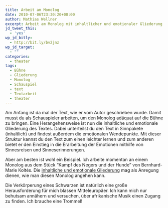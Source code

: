 ```yaml
---
title: Arbeit am Monolog
date: 2010-07-06T23:30:20+00:00
author: Mathias Wellner
excerpt: Arbeit am Monolog mit inhaltlicher und emotionaler Gliederung
jd_tweet_this:
  - 'yes'
wp_jd_bitly:
  - http://bit.ly/bv2jnz
wp_jd_target:
  - ""
categories:
  - theater
tags:
  - Bühne
  - Gliederung
  - Monolog
  - Schauspiel
  - text
  - Textarbeit
  - theater
---
```

Am Anfang ist da mal der Text, wie er vom Autor geschrieben wurde. Damit musst du als Schauspieler arbeiten, um den Monolog adäquat auf die Bühne zu bringen. Eine Herangehensweise ist nun die inhaltliche und emotionale Gliederung des Textes. Dabei unterteilst du den Text in Sinnpakete (inhaltlich) und findest außerdem die emotionalen Wendepunkte. Mit dieser Struktur kannst du den Text zum einen leichter lernen und zum anderen bietet er den Einstieg in die Erarbeitung der Emotionen mithilfe von Sinnesreisen und Sinneserinnerungen. 

Aber am besten ist wohl ein Beispiel. Ich arbeite momentan an einem Monolog aus dem Stück &#8220;Kampf des Negers und der Hunde&#8221; von Bernhard-Marie Kolt&eacute;s. Die [inhaltliche und emotionale Gliederung](http://www.mwellner.de/content/monolog.pdf) mag als Anregung dienen, wie man diesen Monolog angehen kann. 

Die Verkörperung eines Schwarzen ist natürlich eine große Herausforderung für mich blassen Mitteleuropäer. Ich kann mich nur behutsam annähern und versuchen, über afrikanische Musik einen Zugang zu finden. Ich brauche eine Trommel!